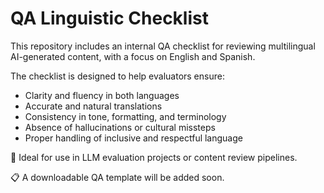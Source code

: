 # QA Linguistic Checklist

This repository includes an internal QA checklist for reviewing multilingual AI-generated content, with a focus on English and Spanish.

The checklist is designed to help evaluators ensure:
- Clarity and fluency in both languages
- Accurate and natural translations
- Consistency in tone, formatting, and terminology
- Absence of hallucinations or cultural missteps
- Proper handling of inclusive and respectful language

🧪 Ideal for use in LLM evaluation projects or content review pipelines.

📋 A downloadable QA template will be added soon.
